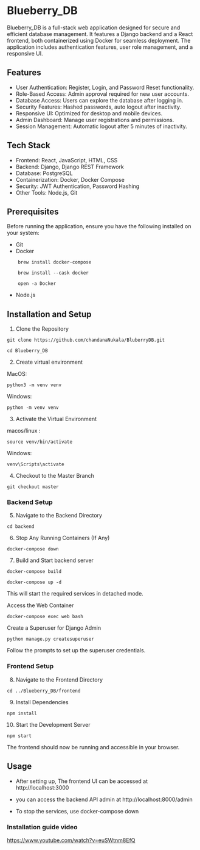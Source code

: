 # Blueberry_DB

Blueberry_DB is a full-stack web application designed for secure and efficient database management. It features a Django backend and a React frontend, both containerized using Docker for seamless deployment. The application includes authentication features, user role management, and a responsive UI.

## Features

- User Authentication: Register, Login, and Password Reset functionality.
- Role-Based Access: Admin approval required for new user accounts.
- Database Access: Users can explore the database after logging in.
- Security Features: Hashed passwords, auto logout after inactivity.
- Responsive UI: Optimized for desktop and mobile devices.
- Admin Dashboard: Manage user registrations and permissions.
- Session Management: Automatic logout after 5 minutes of inactivity.

##  Tech Stack

- Frontend: React, JavaScript, HTML, CSS
- Backend: Django, Django REST Framework
- Database: PostgreSQL 
- Containerization: Docker, Docker Compose
- Security: JWT Authentication, Password Hashing
- Other Tools: Node.js, Git

## Prerequisites

Before running the application, ensure you have the following installed on your system:

- Git
- Docker
```
    brew install docker-compose

    brew install --cask docker

    open -a Docker
```

- Node.js

## Installation and Setup

1. Clone the Repository

```
git clone https://github.com/chandanaNukala/BluberryDB.git

```

```
cd Blueberry_DB
```

2. Create virtual environment

MacOS:
```
python3 -m venv venv
```
Windows:

```
python -m venv venv
```

3. Activate the Virtual Environment

macos/linux : 
``` 
source venv/bin/activate
 ```
 Windows:
 ```
 venv\Scripts\activate
 ```

4. Checkout to the Master Branch
```
git checkout master
```

### Backend Setup

5. Navigate to the Backend Directory
```
cd backend
```
6. Stop Any Running Containers (If Any)
```
docker-compose down
```
7. Build and Start backend server
```
docker-compose build
```
```
docker-compose up -d
```
This will start the required services in detached mode.

Access the Web Container
```
docker-compose exec web bash
```
Create a Superuser for Django Admin
```
python manage.py createsuperuser
```
Follow the prompts to set up the superuser credentials.





### Frontend Setup

8. Navigate to the Frontend Directory
```
cd ../Blueberry_DB/frontend
```
9. Install Dependencies
```
npm install
```
10. Start the Development Server
```
npm start
```
The frontend should now be running and accessible in your browser.

## Usage

- After setting up, The frontend UI can be accessed at http://localhost:3000

- you can access the backend API admin at http://localhost:8000/admin

- To stop the services, use docker-compose down

### Installation guide video
https://www.youtube.com/watch?v=euSWtnm8EfQ